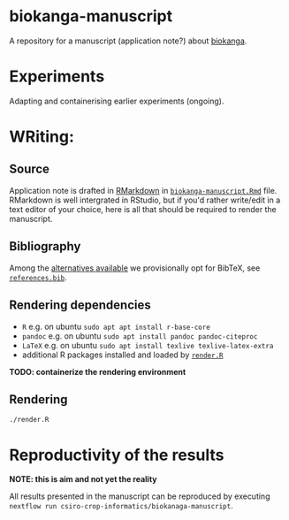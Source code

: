 # biokanga-manuscript
A repository for a manuscript (application note?)  about [biokanga](https://github.com/csiro-crop-informatics/biokanga).

# Experiments
Adapting and containerising  earlier experiments (ongoing).

# WRiting:

## Source

Application note is drafted in [RMarkdown](https://rmarkdown.rstudio.com/) in [`biokanga-manuscript.Rmd`](biokanga-manuscript.Rmd) file. RMarkdown is well intergrated in RStudio, but if you'd rather write/edit in a text editor of your choice, here is all that should be required to render the manuscript.

## Bibliography

Among the [alternatives available](https://rmarkdown.rstudio.com/authoring_bibliographies_and_citations.html#specifying_a_bibliography) we provisionally opt for BibTeX, see [`references.bib`](references.bib).

## Rendering dependencies

* `R` e.g. on ubuntu `sudo apt apt install r-base-core`
* `pandoc` e.g. on ubuntu `sudo apt install pandoc pandoc-citeproc`
* `LaTeX` e.g. on ubuntu `sudo apt install texlive texlive-latex-extra`
* additional R packages installed and loaded by [`render.R`](render.R)

**TODO: containerize the rendering environment**

## Rendering

```
./render.R
```

# Reproductivity of the results

**NOTE: this is aim and not yet the reality**

All results presented in the manuscript can be reproduced by executing `nextflow run csiro-crop-informatics/biokanaga-manuscript`.

